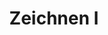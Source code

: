 ---
title: Zeichnen I 
eleventyNavigation:
  title: Zeichnen I
  key: dg_2d_drawing
  parent: dg_2d
  order: 2
layout: "../de/2d/02_1-drawing.md"
---